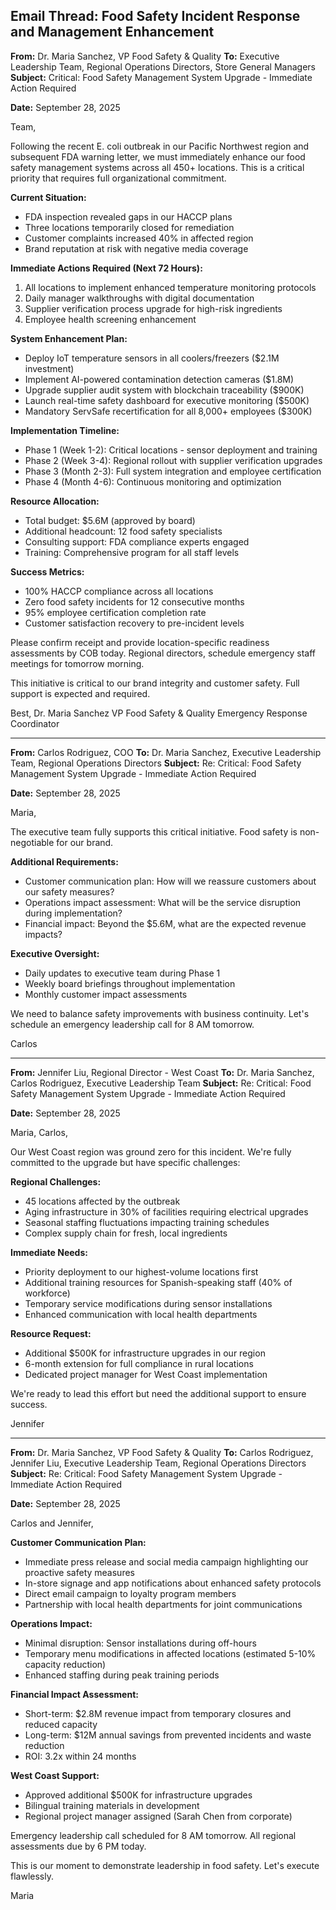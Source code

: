 ## Email Thread: Food Safety Incident Response and Management Enhancement

**From:** Dr. Maria Sanchez, VP Food Safety & Quality
**To:** Executive Leadership Team, Regional Operations Directors, Store General Managers
**Subject:** Critical: Food Safety Management System Upgrade - Immediate Action Required

**Date:** September 28, 2025

Team,

Following the recent E. coli outbreak in our Pacific Northwest region and subsequent FDA warning letter, we must immediately enhance our food safety management systems across all 450+ locations. This is a critical priority that requires full organizational commitment.

**Current Situation:**
- FDA inspection revealed gaps in our HACCP plans
- Three locations temporarily closed for remediation
- Customer complaints increased 40% in affected region
- Brand reputation at risk with negative media coverage

**Immediate Actions Required (Next 72 Hours):**
1. All locations to implement enhanced temperature monitoring protocols
2. Daily manager walkthroughs with digital documentation
3. Supplier verification process upgrade for high-risk ingredients
4. Employee health screening enhancement

**System Enhancement Plan:**
- Deploy IoT temperature sensors in all coolers/freezers ($2.1M investment)
- Implement AI-powered contamination detection cameras ($1.8M)
- Upgrade supplier audit system with blockchain traceability ($900K)
- Launch real-time safety dashboard for executive monitoring ($500K)
- Mandatory ServSafe recertification for all 8,000+ employees ($300K)

**Implementation Timeline:**
- Phase 1 (Week 1-2): Critical locations - sensor deployment and training
- Phase 2 (Week 3-4): Regional rollout with supplier verification upgrades
- Phase 3 (Month 2-3): Full system integration and employee certification
- Phase 4 (Month 4-6): Continuous monitoring and optimization

**Resource Allocation:**
- Total budget: $5.6M (approved by board)
- Additional headcount: 12 food safety specialists
- Consulting support: FDA compliance experts engaged
- Training: Comprehensive program for all staff levels

**Success Metrics:**
- 100% HACCP compliance across all locations
- Zero food safety incidents for 12 consecutive months
- 95% employee certification completion rate
- Customer satisfaction recovery to pre-incident levels

Please confirm receipt and provide location-specific readiness assessments by COB today. Regional directors, schedule emergency staff meetings for tomorrow morning.

This initiative is critical to our brand integrity and customer safety. Full support is expected and required.

Best,
Dr. Maria Sanchez
VP Food Safety & Quality
Emergency Response Coordinator

---

**From:** Carlos Rodriguez, COO
**To:** Dr. Maria Sanchez, Executive Leadership Team, Regional Operations Directors
**Subject:** Re: Critical: Food Safety Management System Upgrade - Immediate Action Required

**Date:** September 28, 2025

Maria,

The executive team fully supports this critical initiative. Food safety is non-negotiable for our brand.

**Additional Requirements:**
- Customer communication plan: How will we reassure customers about our safety measures?
- Operations impact assessment: What will be the service disruption during implementation?
- Financial impact: Beyond the $5.6M, what are the expected revenue impacts?

**Executive Oversight:**
- Daily updates to executive team during Phase 1
- Weekly board briefings throughout implementation
- Monthly customer impact assessments

We need to balance safety improvements with business continuity. Let's schedule an emergency leadership call for 8 AM tomorrow.

Carlos

---

**From:** Jennifer Liu, Regional Director - West Coast
**To:** Dr. Maria Sanchez, Carlos Rodriguez, Executive Leadership Team
**Subject:** Re: Critical: Food Safety Management System Upgrade - Immediate Action Required

**Date:** September 28, 2025

Maria, Carlos,

Our West Coast region was ground zero for this incident. We're fully committed to the upgrade but have specific challenges:

**Regional Challenges:**
- 45 locations affected by the outbreak
- Aging infrastructure in 30% of facilities requiring electrical upgrades
- Seasonal staffing fluctuations impacting training schedules
- Complex supply chain for fresh, local ingredients

**Immediate Needs:**
- Priority deployment to our highest-volume locations first
- Additional training resources for Spanish-speaking staff (40% of workforce)
- Temporary service modifications during sensor installations
- Enhanced communication with local health departments

**Resource Request:**
- Additional $500K for infrastructure upgrades in our region
- 6-month extension for full compliance in rural locations
- Dedicated project manager for West Coast implementation

We're ready to lead this effort but need the additional support to ensure success.

Jennifer

---

**From:** Dr. Maria Sanchez, VP Food Safety & Quality
**To:** Carlos Rodriguez, Jennifer Liu, Executive Leadership Team, Regional Operations Directors
**Subject:** Re: Critical: Food Safety Management System Upgrade - Immediate Action Required

**Date:** September 28, 2025

Carlos and Jennifer,

**Customer Communication Plan:**
- Immediate press release and social media campaign highlighting our proactive safety measures
- In-store signage and app notifications about enhanced safety protocols
- Direct email campaign to loyalty program members
- Partnership with local health departments for joint communications

**Operations Impact:**
- Minimal disruption: Sensor installations during off-hours
- Temporary menu modifications in affected locations (estimated 5-10% capacity reduction)
- Enhanced staffing during peak training periods

**Financial Impact Assessment:**
- Short-term: $2.8M revenue impact from temporary closures and reduced capacity
- Long-term: $12M annual savings from prevented incidents and waste reduction
- ROI: 3.2x within 24 months

**West Coast Support:**
- Approved additional $500K for infrastructure upgrades
- Bilingual training materials in development
- Regional project manager assigned (Sarah Chen from corporate)

Emergency leadership call scheduled for 8 AM tomorrow. All regional assessments due by 6 PM today.

This is our moment to demonstrate leadership in food safety. Let's execute flawlessly.

Maria